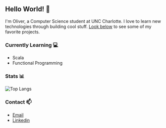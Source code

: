 ## Hello World! :wave:
I'm Oliver, a Computer Science student at UNC Charlotte. I love to learn new technologies through building cool stuff. [Look below](https://github.com/OliverMKing#choose-pinned-repositories) to see some of my favorite projects.

### Currently Learning :computer:
- Scala
- Functional Programming

### Stats :bar_chart:

![Top Langs](https://github-readme-stats.vercel.app/api/top-langs/?username=OliverMKing&hide=css&layout=compact)

### Contact :mailbox:
- [Email](mailto:oking3@uncc.edu)
- [Linkedin](https://www.linkedin.com/in/oliver-merkley-king/)

